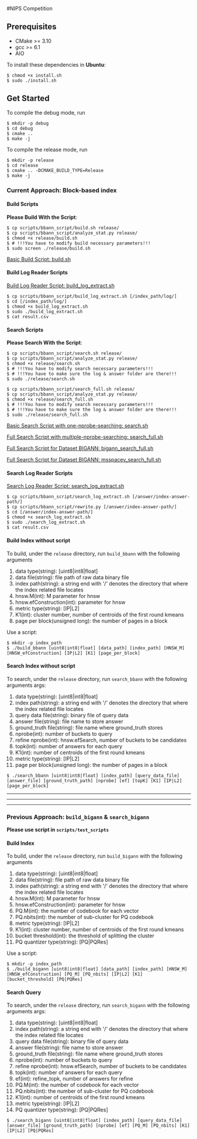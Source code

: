 #NIPS Competition

## Prerequisites
* CMake >= 3.10
* gcc >= 6.1
* AIO

To install these dependencies in **Ubuntu**:

```shell
$ chmod +x install.sh
$ sudo ./install.sh
```

## Get Started

To compile the debug mode, run
```shell
$ mkdir -p debug
$ cd debug
$ cmake ..
$ make -j
```

To compile the release mode, run
```shell
$ mkdir -p release
$ cd release
$ cmake .. -DCMAKE_BUILD_TYPE=Release
$ make -j
```

### Current Approach: Block-based index

#### Build Scripts

**Please Build With the Script**: 
```
$ cp scripts/bbann_script/build.sh release/
$ cp scripts/bbann_script/analyze_stat.py release/
$ chmod +x release/build.sh
$ # !!!You have to modify build necessary parameters!!!
$ sudo screen ./release/build.sh
```

[Basic Build Script: build.sh](scripts/bbann_script/build.sh)

#### Build Log Reader Scripts

[Build Log Reader Script: build_log_extract.sh](scripts/bbann_script/build_log_extract.sh)

```
$ cp scripts/bbann_script/build_log_extract.sh [/index_path/log/]
$ cd [/index_path/log/]
$ chmod +x build_log_extract.sh
$ sudo ./build_log_extract.sh
$ cat result.csv
```

#### Search Scripts

**Please Search With the Script**:
```
$ cp scripts/bbann_script/search.sh release/
$ cp scripts/bbann_script/analyze_stat.py release/
$ chmod +x release/search.sh
$ # !!!You have to modify search necessary parameters!!!
$ # !!!You have to make sure the log & answer folder are there!!!
$ sudo ./release/search.sh
```

```
$ cp scripts/bbann_script/search_full.sh release/
$ cp scripts/bbann_script/analyze_stat.py release/
$ chmod +x release/search_full.sh
$ # !!!You have to modify search necessary parameters!!!
$ # !!!You have to make sure the log & answer folder are there!!!
$ sudo ./release/search_full.sh
```

[Basic Search Script with one-nprobe-searching: search.sh](scripts/bbann_script/search.sh)

[Full Search Script with multiple-nprobe-searching: search_full.sh](scripts/bbann_script/search_full.sh)

[Full Search Script for Dataset BIGANN: bigann_search_full.sh](scripts/bbann_script/bigann_search_full.sh)

[Full Search Script for Dataset BIGANN: msspacev_search_full.sh](scripts/bbann_script/msspacev_search_full.sh)

#### Search Log Reader Scripts

[Search Log Reader Script: search_log_extract.sh](scripts/bbann_script/search_log_extract.sh)

```
$ cp scripts/bbann_script/search_log_extract.sh [/answer/index-answer-path/]
$ cp scripts/bbann_script/rewrite.py [/answer/index-answer-path/]
$ cd [/answer/index-answer-path/]
$ chmod +x search_log_extract.sh
$ sudo ./search_log_extract.sh
$ cat result.csv
```

#### Build Index without script

To build, under the `release` directory, run `build_bbann` with the following arguments

1. data type(string): [uint8|int8|float]
2. data file(string): file path of raw data binary file
3. index path(string): a string end with '/' denotes the directory that where the index related file locates
4. hnsw.M(int): M parameter for hnsw
5. hnsw.efConstruction(int): parameter for hnsw
6. metric type(string): [IP|L2]
7. K1(int): cluster number, number of centroids of the first round kmeans
8. page per block(unsigned long): the number of pages in a block

Use a script:

``` shell
$ mkdir -p index_path
$ ./build_bbann [uint8|int8|float] [data_path] [index_path] [HNSW_M] [HNSW_efConstruction] [IP|L2] [K1] [page_per_block]
```

#### Search Index without script

To search, under the `release` directory, run `search_bbann` with the following arguments
args:
1. data type(string): [uint8|int8|float]
2. index path(string): a string end with '/' denotes the directory that where the index related file locates
3. query data file(string): binary file of query data
4. answer file(string): file name to store answer
5. ground_truth file(string): file name where ground_truth stores
6. nprobe(int): number of buckets to query
7. refine nprobe(int): hnsw.efSearch, number of buckets to be candidates
8. topk(int): number of answers for each query
9. K1(int): number of centroids of the first round kmeans
10. metric type(string): [IP|L2]
11. page per block(unsigned long): the number of pages in a block

``` shell
$ ./search_bbann [uint8|int8|float] [index_path] [query_data_file] [answer_file] [ground_truth_path] [nprobe] [ef] [topK] [K1] [IP|L2] [page_per_block]
```

---
---
---

### Previous Approach: `build_bigann` & `search_bigann`

**Please use script in `scripts/test_scripts`**

#### Build Index

To build, under the `release` directory, run `build_bigann` with the following arguments
 1. data type(string): [uint8|int8|float]
 2. data file(string): file path of raw data binary file
 3. index path(string): a string end with '/' denotes the directory that where the index related file locates
 4. hnsw.M(int): M parameter for hnsw
 5. hnsw.efConstruction(int): parameter for hnsw
 6. PQ.M(int): the number of codebook for each vector
 7. PQ.nbits(int): the number of sub-cluster for PQ codebook
 8. metric type(string): [IP|L2]
 9. K1(int): cluster number, number of centroids of the first round kmeans
 10. bucket threshold(int): the threshold of splitting the cluster
 11. PQ quantizer type(string): [PQ|PQRes]
 
Use a script:

``` shell
$ mkdir -p index_path
$ ./build_bigann [uint8|int8|float] [data_path] [index_path] [HNSW_M] [HNSW_efConstruction] [PQ_M] [PQ_nbits] [IP|L2] [K1] [bucket_threshold] [PQ|PQRes]
```

#### Search Query

To search, under the `release` directory, run `search_bigann` with the following arguments
args:
1. data type(string): [uint8|int8|float]
2. index path(string): a string end with '/' denotes the directory that where the index related file locates
3. query data file(string): binary file of query data
4. answer file(string): file name to store answer
5. ground_truth file(string): file name where ground_truth stores
6. nprobe(int): number of buckets to query
7. refine nprobe(int): hnsw.efSearch, number of buckets to be candidates
8. topk(int): number of answers for each query
9. ef(int): refine_topk, number of answers for refine
10. PQ.M(int): the number of codebook for each vector
11. PQ.nbits(int): the number of sub-cluster for PQ codebook
12. K1(int): number of centroids of the first round kmeans
13. metric type(string): [IP|L2]
14. PQ quantizer type(string): [PQ|PQRes]

``` shell
$ ./search_bigann [uint8|int8|float] [index_path] [query_data_file] [answer_file] [ground_truth_path] [nprobe] [ef] [PQ_M] [PQ_nbits] [K1] [IP|L2] [PQ|PQRes]
```

